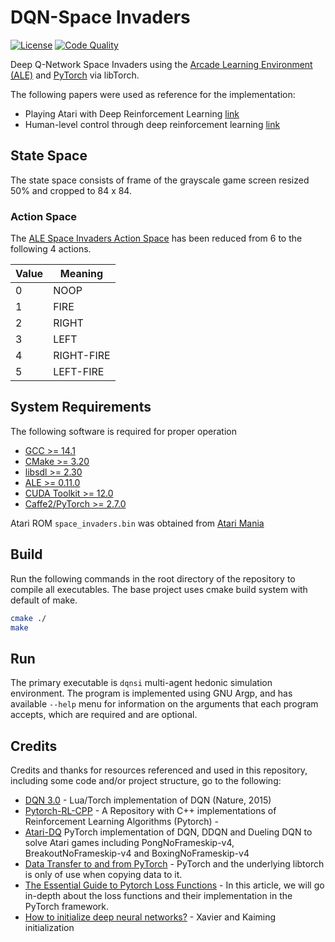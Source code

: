 # DQN-Space Invaders

[![License](http://img.shields.io/badge/license-Apache_2.0-blue.svg?colorB=9977bb&style=plastic)](https://github.com/wltjr/dqn-space_invaders/blob/master/LICENSE.txt)
[![Code Quality](https://sonarcloud.io/api/project_badges/measure?project=wltjr_dqn-space_invaders&metric=alert_status)](https://sonarcloud.io/dashboard?id=wltjr_dqn-space_invaders)

Deep Q-Network Space Invaders using the
[Arcade Learning Environment (ALE)](https://ale.farama.org/) and
[PyTorch](https://pytorch.org/) via libTorch.

The following papers were used as reference for the implementation:

- Playing Atari with Deep Reinforcement Learning [link](https://arxiv.org/abs/1312.5602)
- Human-level control through deep reinforcement learning [link](https://www.nature.com/articles/nature14236)

## State Space

The state space consists of frame of the grayscale game screen resized 50% and
cropped to 84 x 84.

### Action Space

The
[ALE Space Invaders Action Space](https://ale.farama.org/environments/space_invaders/#actions)
has been reduced from 6 to the following 4 actions.

| Value | Meaning |
|-------|---------|
| 0 | NOOP |
| 1 | FIRE |
| 2 | RIGHT |
| 3 | LEFT |
| 4 | RIGHT-FIRE |
| 5 | LEFT-FIRE |

## System Requirements

The following software is required for proper operation

- [GCC >= 14.1](https://gcc.gnu.org/releases.html)
- [CMake >= 3.20](https://cmake.org/download/)
- [libsdl >= 2.30](https://www.libsdl.org/)
- [ALE >= 0.11.0](https://ale.farama.org/)
- [CUDA Toolkit >= 12.0](https://developer.nvidia.com/cuda-toolkit)
- [Caffe2/PyTorch >= 2.7.0](https://pytorch.org/get-started/locally/)

Atari ROM `space_invaders.bin` was obtained from
[Atari Mania](https://www.atarimania.com/game-atari-2600-vcs-space-invaders_s6947.html)

## Build

Run the following commands in the root directory of the repository to compile
all executables. The base project uses cmake build system with default of make.

```bash
cmake ./
make
```

## Run

The primary executable is `dqnsi` multi-agent hedonic simulation environment.
The program is implemented using GNU Argp, and has available `--help` menu for
information on the arguments that each program accepts, which are required and
are optional.

## Credits

Credits and thanks for resources referenced and used in this repository,
including some code and/or project structure, go to the following:

- [DQN 3.0](https://github.com/google-deepmind/dqn) -
  Lua/Torch implementation of DQN (Nature, 2015) 
- [Pytorch-RL-CPP](https://github.com/navneet-nmk/Pytorch-RL-CPP) -
  A Repository with C++ implementations of Reinforcement Learning Algorithms (Pytorch) -
- [Atari-DQ](https://github.com/iewug/Atari-DQN)
  PyTorch implementation of DQN, DDQN and Dueling DQN to solve Atari games including PongNoFrameskip-v4, BreakoutNoFrameskip-v4 and BoxingNoFrameskip-v4
- [Data Transfer to and from PyTorch](https://www.simonwenkel.com/notes/software_libraries/pytorch/data_transfer_to_and_from_pytorch.html#stdvector-totorchtensor-and-back) -
  PyTorch and the underlying libtorch is only of use when copying data to it.
- [The Essential Guide to Pytorch Loss Functions](https://www.v7labs.com/blog/pytorch-loss-functions) -
  In this article, we will go in-depth about the loss functions and their implementation in the PyTorch framework.
- [How to initialize deep neural networks?](https://pouannes.github.io/blog/initialization/) -
  Xavier and Kaiming initialization
